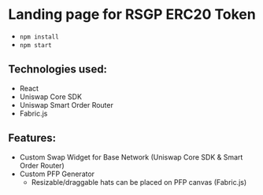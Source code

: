 # Landing page for RSGP ERC20 Token
- `npm install`
- `npm start`

## Technologies used: 
- React
- Uniswap Core SDK
- Uniswap Smart Order Router
- Fabric.js

## Features:
- Custom Swap Widget for Base Network (Uniswap Core SDK & Smart Order Router)
- Custom PFP Generator
  - Resizable/draggable hats can be placed on PFP canvas (Fabric.js)
